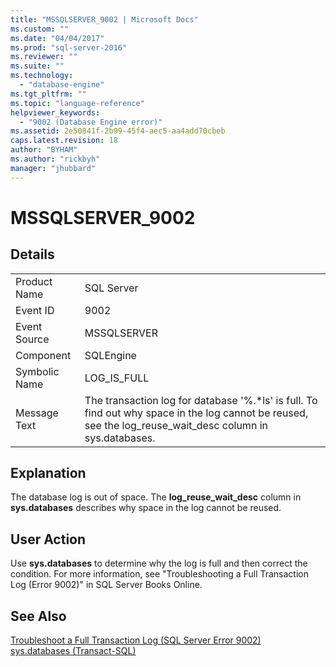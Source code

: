 ```yaml
---
title: "MSSQLSERVER_9002 | Microsoft Docs"
ms.custom: ""
ms.date: "04/04/2017"
ms.prod: "sql-server-2016"
ms.reviewer: ""
ms.suite: ""
ms.technology: 
  - "database-engine"
ms.tgt_pltfrm: ""
ms.topic: "language-reference"
helpviewer_keywords: 
  - "9002 (Database Engine error)"
ms.assetid: 2e50841f-2b99-45f4-aec5-aa4add70cbeb
caps.latest.revision: 18
author: "BYHAM"
ms.author: "rickbyh"
manager: "jhubbard"
---
```

# MSSQLSERVER_9002
  
## Details  
  
|||  
|-|-|  
|Product Name|SQL Server|  
|Event ID|9002|  
|Event Source|MSSQLSERVER|  
|Component|SQLEngine|  
|Symbolic Name|LOG_IS_FULL|  
|Message Text|The transaction log for database '%.*ls' is full. To find out why space in the log cannot be reused, see the log_reuse_wait_desc column in sys.databases.|  
  
## Explanation  
The database log is out of space. The **log_reuse_wait_desc** column in **sys.databases** describes why space in the log cannot be reused.  
  
## User Action  
Use **sys.databases** to determine why the log is full and then correct the condition. For more information, see "Troubleshooting a Full Transaction Log (Error 9002)" in SQL Server Books Online.  
  
## See Also  
[Troubleshoot a Full Transaction Log &#40;SQL Server Error 9002&#41;](../Topic/Troubleshoot%20a%20Full%20Transaction%20Log%20(SQL%20Server%20Error%209002).md)  
[sys.databases &#40;Transact-SQL&#41;](../Topic/sys.databases%20(Transact-SQL).md)  
  
